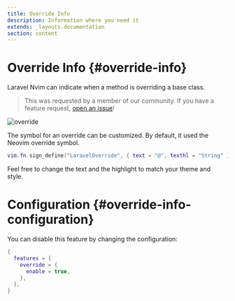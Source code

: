```yaml
---
title: Override Info
description: Information where you need it
extends: _layouts.documentation
section: content
---
```


# Override Info {#override-info}

Laravel Nvim can indicate when a method is overriding a base class.

> This was requested by a member of our community. If you have a feature request, [open an issue](https://github.com/adalessa/laravel.nvim)!

![override](/assets/img/override_info.png)

The symbol for an override can be customized. By default, it used the Neovim override symbol.

```lua
vim.fn.sign_define("LaravelOverride", { text = "@", texthl = "String" })

```

Feel free to change the text and the highlight to match your theme and style.

# Configuration {#override-info-configuration}

You can disable this feature by changing the configuration:
```lua
{
  features = {
    override = {
      enable = true,
    },
  },
}
```
